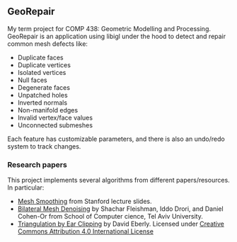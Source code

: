 ## GeoRepair

My term project for COMP 438: Geometric Modelling and Processing.
GeoRepair is an application using libigl under the hood to detect and repair common mesh defects like:
* Duplicate faces
* Duplicate vertices
* Isolated vertices
* Null faces
* Degenerate faces
* Unpatched holes
* Inverted normals
* Non-manifold edges
* Invalid vertex/face values
* Unconnected submeshes

Each feature has customizable parameters, and there is also an undo/redo system to track changes.

### Research papers

This project implements several algorithms from different papers/resources. In particular:

* [Mesh Smoothing](https://graphics.stanford.edu/courses/cs468-12-spring/LectureSlides/06_smoothing.pdf) from Stanford lecture slides.
* [Bilateral Mesh Denoising](https://www.sci.utah.edu/~shachar/Publications/bmd03.pdf) by Shachar Fleishman, Iddo Drori, and Daniel Cohen-Or from School of Computer cience, Tel Aviv University.
* [Triangulation by Ear Clipping](https://www.geometrictools.com/Documentation/TriangulationByEarClipping.pdf) by David Eberly. Licensed under [Creative Commons Attribution 4.0 International License](https://creativecommons.org/licenses/by/4.0/)
